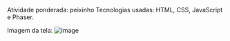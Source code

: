 Atividade ponderada: peixinho
Tecnologias usadas: HTML, CSS, JavaScript e Phaser.

Imagem da tela:
![image](https://github.com/user-attachments/assets/5166bca2-6eb0-44e0-8b8f-85b6bf301f4a)
